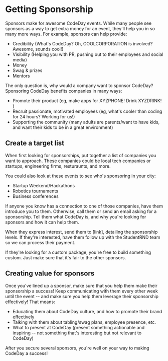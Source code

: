 
Getting Sponsorship
===================

Sponsors make for awesome CodeDay events. While many people see sponsors as a way to get extra money for an event, they'll help you in so many more ways. For example, sponsors can help provide:

  * Credibility (What's CodeDay? Oh, COOLCORPORATION is involved? Awesome, sounds cool!)
  * Visibility (Helping you with PR, pushing out to their employees and social media)
  * Money
  * Swag & prizes
  * Mentors

The only question is, why would a company want to sponsor CodeDay? Sponsoring CodeDay benefits companies in many ways: 

 * Promote their product (eg, make apps for XYZPHONE! Drink XYZDRINK! )
 * Recruit passionate, motivated employees (eg, what's cooler than coding for 24 hours? Working for us!)
 * Supporting the community (many adults are parents/want to have kids, and want their kids to be in a great environment)

Create a target list
--------------------

When first looking for sponsorships, put together a list of companies you want to approach. These companies could be local tech companies or startups, engineering firms, resturaunts, and more. 

You could also look at these events to see who's sponsoring in your city: 

* Startup Weekend/Hackathons
* Robotics tournaments
* Business conferences

If anyone you know has a connection to one of those companies, have them introduce you to them. Otherwise, call them or send an email asking for a sponsorship. Tell them what CodeDay is, and why you're looking for sponsors and how it can help them. 

When they express interest, send them to [link], detailing the sponsorship levels. If they're interested, have them follow up with the StudentRND team so we can process their payment. 

If they're looking for a custom package, you're free to build something custom. Just make sure that it's fair to the other sponsors. 

Creating value for sponsors
---------------------------

Once you've lined up a sponsor, make sure that you help them make their sponsorship a success! Keep communicating with them every other week until the event -- and make sure you help them leverage their sponsorship effectively! That means:

* Educating them about CodeDay culture, and how to promote their brand effectively
* Talking with them about tabling/swag plans, employee presence, etc. 
* What to present at CodeDay (present something actionable and inspiring -- not something that's interesting but not relevant to CodeDay)

After you secure several sponsors, you're well on your way to making CodeDay a success! 